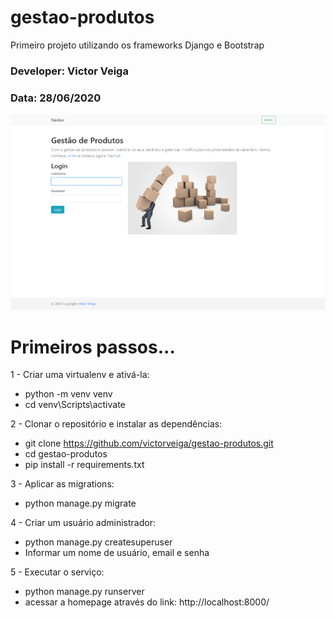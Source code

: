 # gestao-produtos
Primeiro projeto utilizando os frameworks Django e Bootstrap

### Developer: Victor Veiga
### Data: 28/06/2020

![Imagem de home page](https://github.com/victorveiga/gestao-produtos/blob/master/statics/img/home.png)

# Primeiros passos...

1 - Criar uma virtualenv e ativá-la:  
  * python -m venv venv  
  * cd venv\Scripts\activate 
  
2 - Clonar o repositório e instalar as dependências:
  * git clone https://github.com/victorveiga/gestao-produtos.git
  * cd gestao-produtos
  * pip install -r requirements.txt
  
3 - Aplicar as migrations:
  * python manage.py migrate
  
4 - Criar um usuário administrador:
  * python manage.py createsuperuser
  * Informar um nome de usuário, email e senha
  
5 - Executar o serviço:
  * python manage.py runserver
  * acessar a homepage através do link: http://localhost:8000/
